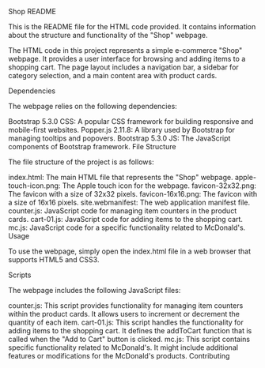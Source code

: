 Shop README

This is the README file for the HTML code provided. It contains information about the structure and functionality of the "Shop" webpage.

The HTML code in this project represents a simple e-commerce "Shop" webpage. It provides a user interface for browsing and adding items to a shopping cart. The page layout includes a navigation bar, a sidebar for category selection, and a main content area with product cards.

Dependencies

The webpage relies on the following dependencies:

Bootstrap 5.3.0 CSS: A popular CSS framework for building responsive and mobile-first websites.
Popper.js 2.11.8: A library used by Bootstrap for managing tooltips and popovers.
Bootstrap 5.3.0 JS: The JavaScript components of Bootstrap framework.
File Structure

The file structure of the project is as follows:

index.html: The main HTML file that represents the "Shop" webpage.
apple-touch-icon.png: The Apple touch icon for the webpage.
favicon-32x32.png: The favicon with a size of 32x32 pixels.
favicon-16x16.png: The favicon with a size of 16x16 pixels.
site.webmanifest: The web application manifest file.
counter.js: JavaScript code for managing item counters in the product cards.
cart-01.js: JavaScript code for adding items to the shopping cart.
mc.js: JavaScript code for a specific functionality related to McDonald's.
Usage

To use the webpage, simply open the index.html file in a web browser that supports HTML5 and CSS3.

Scripts

The webpage includes the following JavaScript files:

counter.js: This script provides functionality for managing item counters within the product cards. It allows users to increment or decrement the quantity of each item.
cart-01.js: This script handles the functionality for adding items to the shopping cart. It defines the addToCart function that is called when the "Add to Cart" button is clicked.
mc.js: This script contains specific functionality related to McDonald's. It might include additional features or modifications for the McDonald's products.
Contributing
